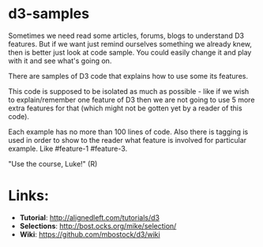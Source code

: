d3-samples
=============
Sometimes we need read some articles, forums, blogs to understand D3 features. But if we want just remind ourselves something we already knew, then is better just look at code sample. You could easily change it and play with it and see what's going on.

There are samples of D3 code that explains how to use some its features.

This code is supposed to be isolated as much as possible - like if we wish to explain/remember one feature of D3 then we are not going to use 5 more extra features for that (which might not be gotten yet by a reader of this code).

Each example has no more than 100 lines of code. Also there is tagging is used in order to show to the reader what feature is involved for particular example. Like #feature-1 #feature-3.

"Use the course, Luke!" (R)


Links:
===
- **Tutorial**:   http://alignedleft.com/tutorials/d3
- **Selections**: http://bost.ocks.org/mike/selection/
- **Wiki**:       https://github.com/mbostock/d3/wiki
